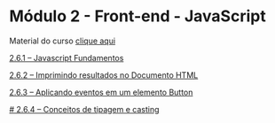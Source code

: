 # Módulo 2 - Front-end - JavaScript

Material do curso [clique aqui](https://texperts.com.br/wp-content/uploads/2022/10/wetransfer_aulajs_html_docs_2022-10-14_1257.zip)

[2.6.1 – Javascript Fundamentos](/js/markdown/aula-2.6.1.md)

[2.6.2 – Imprimindo resultados no Documento HTML](/js/markdown/aula-2.6.2.md)

[2.6.3 – Aplicando eventos em um elemento Button](/js/markdown/aula-2.6.3.md)

[# 2.6.4 – Conceitos de tipagem e casting](/js/markdown/aula-2.6.4.md)

[]()

[]()

[]()

[]()

[]()

[]()

[]()

[]()

[]()

[]()

[]()

[]()

[]()

[]()

[]()

[]()

[]()

[]()

[]()

[]()

[]()

[]()

[]()

[]()

[]()

[]()

[]()

[]()

[]()

[]()

[]()

[]()

[]()

[]()

[]()

[]()

[]()

[]()

[]()

[]()

[]()

[]()
